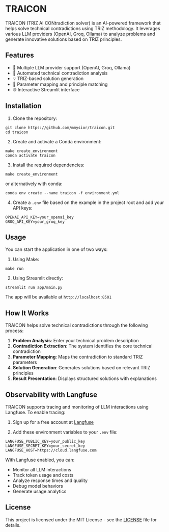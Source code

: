 # TRAICON

TRAICON (TRIZ AI CONtradiction solver) is an AI-powered framework that helps solve technical contradictions using TRIZ methodology. It leverages various LLM providers (OpenAI, Groq, Ollama) to analyze problems and generate innovative solutions based on TRIZ principles.

## Features

- 🤖 Multiple LLM provider support (OpenAI, Groq, Ollama)
- 🧮 Automated technical contradiction analysis
- 💡 TRIZ-based solution generation
- 🎯 Parameter mapping and principle matching
- 🌐 Interactive Streamlit interface

## Installation

1. Clone the repository:

```
git clone https://github.com/mmysior/traicon.git
cd traicon
```

2. Create and activate a Conda environment:

```
make create_environment
conda activate traicon
```

3. Install the required dependencies:

```
make create_environment
```

or alternatively with conda:

```
conda env create --name traicon -f environment.yml
```

4. Create a `.env` file based on the example in the project root and add your API keys:

```
OPENAI_API_KEY=your_openai_key
GROQ_API_KEY=your_groq_key
```

## Usage

You can start the application in one of two ways:

1. Using Make:

```
make run
```

2. Using Streamlit directly:

```
streamlit run app/main.py
```

The app will be available at `http://localhost:8501`

## How It Works

TRAICON helps solve technical contradictions through the following process:

1. **Problem Analysis**: Enter your technical problem description
2. **Contradiction Extraction**: The system identifies the core technical contradiction
3. **Parameter Mapping**: Maps the contradiction to standard TRIZ parameters
4. **Solution Generation**: Generates solutions based on relevant TRIZ principles
5. **Result Presentation**: Displays structured solutions with explanations

## Observability with Langfuse

TRAICON supports tracing and monitoring of LLM interactions using Langfuse. To enable tracing:

1. Sign up for a free account at [Langfuse](https://langfuse.com)

2. Add these environment variables to your `.env` file:

```
LANGFUSE_PUBLIC_KEY=your_public_key
LANGFUSE_SECRET_KEY=your_secret_key
LANGFUSE_HOST=https://cloud.langfuse.com
```

With Langfuse enabled, you can:
- Monitor all LLM interactions
- Track token usage and costs
- Analyze response times and quality
- Debug model behaviors
- Generate usage analytics

## License

This project is licensed under the MIT License - see the [LICENSE](LICENSE) file for details.

